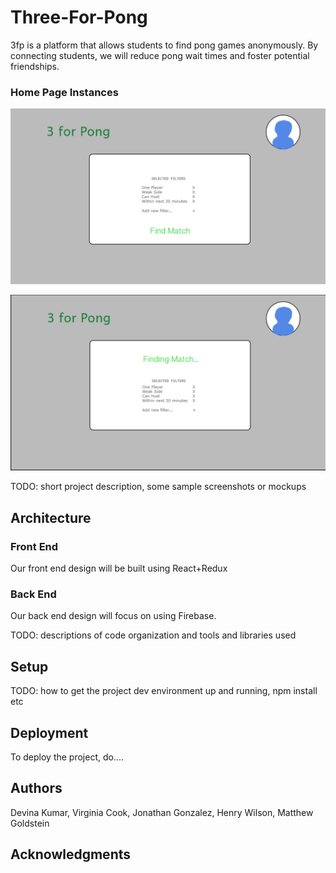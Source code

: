 # Three-For-Pong

3fp is a platform that allows students to find pong games anonymously. By connecting students, we will reduce pong wait times and foster potential friendships.

### Home Page Instances

![](./images/home-page-find-match.png)

![](./images/home-page-finding-match.png)

TODO: short project description, some sample screenshots or mockups

## Architecture

### Front End

Our front end design will be built using React+Redux

### Back End

Our back end design will focus on using Firebase. 

TODO:  descriptions of code organization and tools and libraries used

## Setup

TODO: how to get the project dev environment up and running, npm install etc

## Deployment

To deploy the project, do....



## Authors

Devina Kumar, Virginia Cook, Jonathan Gonzalez, Henry Wilson, Matthew Goldstein

## Acknowledgments
